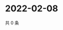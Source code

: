 # 2022-02-08

共 0 条

<!-- BEGIN WEIBO -->
<!-- 最后更新时间 Tue Feb 08 2022 14:11:25 GMT+0800 (China Standard Time) -->

<!-- END WEIBO -->
